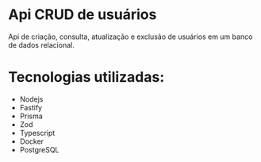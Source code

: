 # Api CRUD de usuários

Api de criação, consulta, atualização e exclusão de usuários em um banco de dados relacional.

# Tecnologias utilizadas:

- Nodejs
- Fastify
- Prisma
- Zod
- Typescript
- Docker
- PostgreSQL